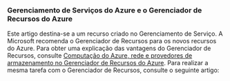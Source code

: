### Gerenciamento de Serviços do Azure e o Gerenciador de Recursos do Azure
 
Este artigo destina-se a um recurso criado no Gerenciamento de Serviço. A Microsoft recomenda o Gerenciador de Recursos para os novos recursos do Azure. Para obter uma explicação das vantagens do Gerenciador de Recursos, consulte [Computação do Azure, rede e provedores de armazenamento no Gerenciador de Recursos do Azure](../articles/virtual-machines/virtual-machines-azurerm-versus-azuresm.md). Para realizar a mesma tarefa com o Gerenciador de Recursos, consulte o seguinte artigo:

<!---HONumber=July15_HO4-->